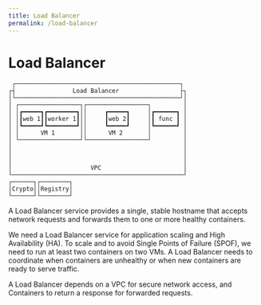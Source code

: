 ```yaml
---
title: Load Balancer
permalink: /load-balancer
---
```


# Load Balancer

```text
 ┌──────────────────────────────────────────────┐ 
┌┤                Load Balancer                 ├┐
│└──────────────────────────────────────────────┘│
│ ┌─────────────────┐┌─────────────────┐         │
│ │┏━━━━━┓┏━━━━━━━━┓││     ┏━━━━━┓     │┏━━━━━━┓ │
│ │┃web 1┃┃worker 1┃││     ┃web 2┃     │┃ func ┃ │
│ │┗━━━━━┛┗━━━━━━━━┛││     ┗━━━━━┛     │┗━━━━━━┛ │
│ │      VM 1       ││      VM 2       │         │
│ └─────────────────┘└─────────────────┘         │
│                                                │
│                                                │
│                                                │
│                      VPC                       │
└────────────────────────────────────────────────┘
┌──────┐┌────────┐                                
│Crypto││Registry│                                
└──────┘└────────┘                                
```

A Load Balancer service provides a single, stable hostname that accepts network requests and forwards them to one or more healthy containers.

We need a Load Balancer service for application scaling and High Availability (HA). To scale and to avoid Single Points of Failure (SPOF), we need to run at least two containers on two VMs. A Load Balancer needs to coordinate when containers are unhealthy or when new containers are ready to serve traffic.

A Load Balancer depends on a VPC for secure network access, and Containers to return a response for forwarded requests.
